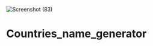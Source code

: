 ![Screenshot (83)](https://user-images.githubusercontent.com/84138971/174555561-a44d528c-6d9a-4a1b-bdac-92348ef475fa.png)
# Countries_name_generator
